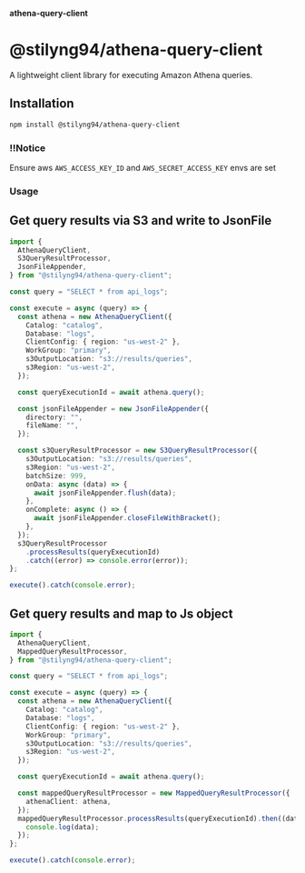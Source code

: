 **athena-query-client**

# @stilyng94/athena-query-client

A lightweight client library for executing Amazon Athena queries.

## Installation

```bash
npm install @stilyng94/athena-query-client
```

### !!Notice

Ensure aws `AWS_ACCESS_KEY_ID` and `AWS_SECRET_ACCESS_KEY` envs are set

### Usage

## Get query results via S3 and write to JsonFile

```typescript
import {
  AthenaQueryClient,
  S3QueryResultProcessor,
  JsonFileAppender,
} from "@stilyng94/athena-query-client";

const query = "SELECT * from api_logs";

const execute = async (query) => {
  const athena = new AthenaQueryClient({
    Catalog: "catalog",
    Database: "logs",
    ClientConfig: { region: "us-west-2" },
    WorkGroup: "primary",
    s3OutputLocation: "s3://results/queries",
    s3Region: "us-west-2",
  });

  const queryExecutionId = await athena.query();

  const jsonFileAppender = new JsonFileAppender({
    directory: "",
    fileName: "",
  });

  const s3QueryResultProcessor = new S3QueryResultProcessor({
    s3OutputLocation: "s3://results/queries",
    s3Region: "us-west-2",
    batchSize: 999,
    onData: async (data) => {
      await jsonFileAppender.flush(data);
    },
    onComplete: async () => {
      await jsonFileAppender.closeFileWithBracket();
    },
  });
  s3QueryResultProcessor
    .processResults(queryExecutionId)
    .catch((error) => console.error(error));
};

execute().catch(console.error);
```

## Get query results and map to Js object

```typescript
import {
  AthenaQueryClient,
  MappedQueryResultProcessor,
} from "@stilyng94/athena-query-client";

const query = "SELECT * from api_logs";

const execute = async (query) => {
  const athena = new AthenaQueryClient({
    Catalog: "catalog",
    Database: "logs",
    ClientConfig: { region: "us-west-2" },
    WorkGroup: "primary",
    s3OutputLocation: "s3://results/queries",
    s3Region: "us-west-2",
  });

  const queryExecutionId = await athena.query();

  const mappedQueryResultProcessor = new MappedQueryResultProcessor({
    athenaClient: athena,
  });
  mappedQueryResultProcessor.processResults(queryExecutionId).then((data) => {
    console.log(data);
  });
};

execute().catch(console.error);
```
